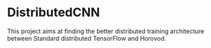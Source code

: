 # DistributedCNN

This project aims at finding the better distributed training architecture between Standard distributed TensorFlow and Horovod.
